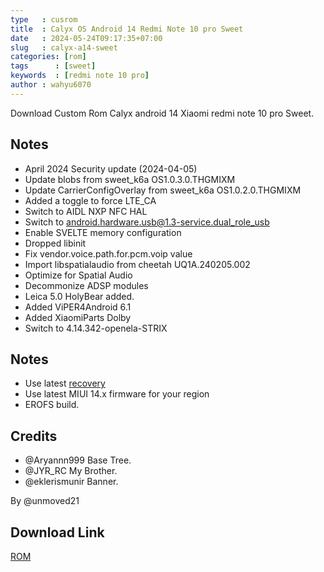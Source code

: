 ```yaml
---
type   : cusrom
title  : Calyx OS Android 14 Redmi Note 10 pro Sweet
date   : 2024-05-24T09:17:35+07:00
slug   : calyx-a14-sweet
categories: [rom]
tags      : [sweet]
keywords  : [redmi note 10 pro]
author : wahyu6070
---
```


Download Custom Rom Calyx android 14 Xiaomi redmi note 10 pro Sweet.

## Notes
- April 2024 Security update (2024-04-05)
- Update blobs from sweet_k6a OS1.0.3.0.THGMIXM
- Update CarrierConfigOverlay from sweet_k6a OS1.0.2.0.THGMIXM
- Added a toggle to force LTE_CA
- Switch to AIDL NXP NFC HAL
- Switch to android.hardware.usb@1.3-service.dual_role_usb
- Enable SVELTE memory configuration
- Dropped libinit
- Fix vendor.voice.path.for.pcm.voip value
- Import libspatialaudio from cheetah UQ1A.240205.002
- Optimize for Spatial Audio
- Decommonize ADSP modules
- Leica 5.0 HolyBear added.
- Added ViPER4Android 6.1
- Added XiaomiParts Dolby
- Switch to 4.14.342-openela-STRIX

## Notes
- Use latest [recovery](https://github.com/basamaryan/android_device_xiaomi_sweet-TWRP/releases/download/R11.1_6/OrangeFox-R11.1_6-Unofficial-sweet-EROFSCompression.zip)
- Use latest MIUI 14.x firmware for your region
- EROFS build.

## Credits
- @Aryannn999 Base Tree.
- @JYR_RC My Brother.
- @eklerismunir Banner.

By @unmoved21

## Download Link
[ROM](https://sourceforge.net/projects/calyxos-sweet/files/)
